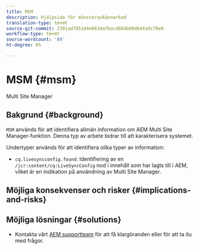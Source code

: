 ```yaml
---
title: MSM
description: Hjälpsida för mönsteravkännarkod
translation-type: tm+mt
source-git-commit: 2391ad7851d4e6634a7bacd684b08db44a9c78e8
workflow-type: tm+mt
source-wordcount: '89'
ht-degree: 0%

---
```



# MSM {#msm}

Multi Site Manager

## Bakgrund {#background}

`MSM` används för att identifiera allmän information om AEM Multi Site Manager-funktion. Denna typ av arbete bidrar till att karakterisera systemet.

Undertyper används för att identifiera olika typer av information:

* `cq.livesyncconfig.found`: Identifiering av en  `/jcr:content/cq:LiveSyncConfig` nod i innehåll som har lagts till i AEM, vilket är en indikation på användning av Multi Site Manager.

## Möjliga konsekvenser och risker {#implications-and-risks}


## Möjliga lösningar {#solutions}

* Kontakta vårt [AEM supportteam](https://helpx.adobe.com/enterprise/using/support-for-experience-cloud.html) för att få klargöranden eller för att ta itu med frågor.

